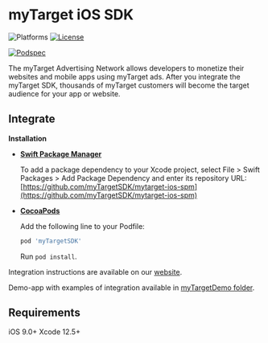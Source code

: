 # myTarget iOS SDK

![Platforms][platforms-svg]
[![License][license-svg]][license-link]

[![Podspec][podspec-svg]][podspec-link]

The myTarget Advertising Network allows developers to monetize their websites  and mobile apps using myTarget ads. 
After you integrate the myTarget SDK, thousands of myTarget customers will become the target audience for your app or website.

## Integrate

**Installation**
 - **[Swift Package Manager](https://developer.apple.com/documentation/xcode/adding_package_dependencies_to_your_app)**
 
   To add a package dependency to your Xcode project, select File > Swift Packages > Add Package Dependency and enter its repository URL:
   [https://github.com/myTargetSDK/mytarget-ios-spm](https://github.com/myTargetSDK/mytarget-ios-spm)

 - **[CocoaPods](https://cocoapods.org/pods/myTargetSDK)**
 
   Add the following line to your Podfile:
   ```ruby
   pod 'myTargetSDK'
   ```
   Run `pod install`.

Integration instructions are available on our [website](https://target.my.com/help/partners/en).

Demo-app with examples of integration available in [myTargetDemo folder](https://github.com/myTargetSDK/mytarget-ios/blob/master/myTargetDemo).

## Requirements

iOS 9.0+
Xcode 12.5+

[license-svg]: https://img.shields.io/badge/license-LGPL-lightgrey.svg
[license-link]: https://github.com/myTargetSDK/mytarget-ios/blob/master/LICENSE

[podspec-svg]: https://img.shields.io/cocoapods/v/myTargetSDK.svg
[podspec-link]: https://cocoapods.org/pods/myTargetSDK

[platforms-svg]: https://img.shields.io/cocoapods/p/myTargetSDK.svg
